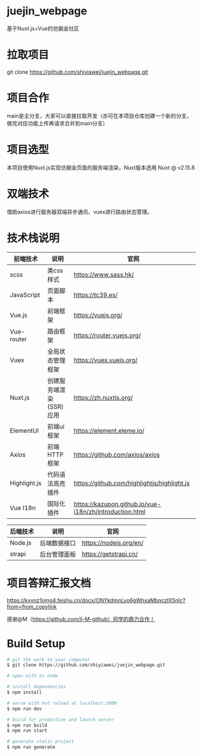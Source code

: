 # juejin_webpage
基于Nuxt.js+Vue的仿掘金社区

# 拉取项目
git clone https://github.com/shiyiawei/juejin_webpage.git

# 项目合作 
main是主分支，大家可以直接拉取开发（亦可在本项目仓库创建一个新的分支，做完对应功能上传再请求合并到main分支）

# 项目选型
本项目使用Nuxt.js实现仿掘金页面的服务端渲染，Nuxt版本选用 Nuxt @ v2.15.8

# 双端技术
借助axios进行服务器双端异步通讯、vuex进行路由状态管理。

# 技术栈说明
| 前端技术 | 说明 | 官网 |
| --- | --- | --- |
| scss | 类css样式 | https://www.sass.hk/ |
| JavaScript | 页面脚本 | https://tc39.es/ |
| Vue.js | 前端框架 | https://vuejs.org/ |
| Vue-router |  路由框架 | https://router.vuejs.org/ |
| Vuex | 全局状态管理框架 | https://vuex.vuejs.org/ |
| Nuxt.js | 创建服务端渲染 (SSR) 应用 | https://zh.nuxtjs.org/ |
| ElementUI | 前端ui框架 | https://element.eleme.io/ |
| Axios  | 前端HTTP框架 | https://github.com/axios/axios |
| Highlight.js | 代码语法高亮插件  | https://github.com/highlightjs/highlight.js |
| Vue I18n | 国际化插件 | https://kazupon.github.io/vue-i18n/zh/introduction.html |

| 后端技术 | 说明 | 官网 |
| --- | --- | --- |
| Node.js | 后端数据接口 | https://nodejs.org/en/ |
| strapi | 后台管理面板 | https://getstrapi.cn/ |

# 项目答辩汇报文档
https://kyvnz1omg4.feishu.cn/docx/ONYkdmnLyo6gWhxaMbnczIX5nIc?from=from_copylink

感谢@M（https://github.com/lj-M-github）同学的鼎力合作！

# Build Setup

```bash
# git the work to your computer
$ git clone https://github.com/shiyiawei/juejin_webpage.git

# open with Vs code

# install dependencies
$ npm install

# serve with hot reload at localhost:3000
$ npm run dev

# build for production and launch server
$ npm run build
$ npm run start

# generate static project
$ npm run generate
```



